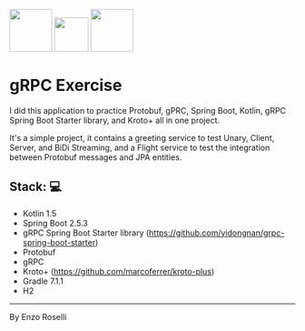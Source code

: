  <img src="https://cdn.jsdelivr.net/npm/programming-languages-logos/src/kotlin/kotlin.png" height="75"> <img src="https://raw.githubusercontent.com/marcoferrer/kroto-plus/master/kp-logo.svg?sanitize=true" height="60"> <img src="https://2.bp.blogspot.com/-XG283JB21Ss/XZmsThQxJTI/AAAAAAAAEIc/kFjLaO5qU9Ufd0zSUd6R0J5pPeEy4230wCLcBGAsYHQ/s1600/grpc.png" height="75"> 

# gRPC Exercise 


I did this application to practice Protobuf, gPRC, Spring Boot, Kotlin, gRPC Spring Boot Starter library, and Kroto+ all in one project. 

It's a simple project, it contains a greeting service to test Unary, Client, Server, and BiDi Streaming, and a Flight service to test the integration between Protobuf messages and JPA entities. 

## Stack: :computer:

- Kotlin 1.5
- Spring Boot 2.5.3
- gRPC Spring Boot Starter library (https://github.com/yidongnan/grpc-spring-boot-starter)
- Protobuf
- gRPC
- Kroto+ (https://github.com/marcoferrer/kroto-plus)
- Gradle 7.1.1
- H2
---
By Enzo Roselli
